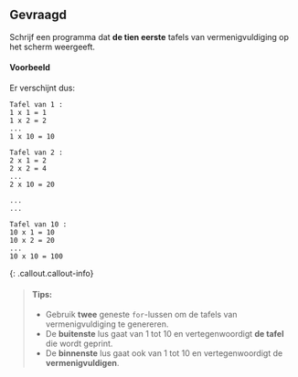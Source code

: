 ## Gevraagd
Schrijf een programma dat **de tien eerste** tafels van vermenigvuldiging op het scherm weergeeft.

#### Voorbeeld

Er verschijnt dus:
```
Tafel van 1 :
1 x 1 = 1
1 x 2 = 2
...
1 x 10 = 10

Tafel van 2 :
2 x 1 = 2
2 x 2 = 4
...
2 x 10 = 20

...
...

Tafel van 10 :
10 x 1 = 10
10 x 2 = 20
...
10 x 10 = 100
```

{: .callout.callout-info}
>#### Tips: 
>- Gebruik **twee** geneste `for`-lussen om de tafels van vermenigvuldiging te genereren. 
>- De **buitenste** lus gaat van 1 tot 10 en vertegenwoordigt **de tafel** die wordt geprint. 
>- De **binnenste** lus gaat ook van 1 tot 10 en vertegenwoordigt de **vermenigvuldigen**.
